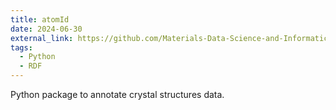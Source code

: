 ```yaml
---
title: atomId
date: 2024-06-30
external_link: https://github.com/Materials-Data-Science-and-Informatics/atomID
tags:
  - Python
  - RDF
---
```


Python package to annotate crystal structures data.

<!--more-->

